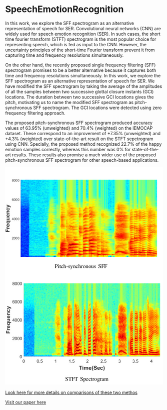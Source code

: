 # SpeechEmotionRecognition

In this work, we explore the SFF spectrogram as an alternative representation of speech for SER. Convolutional neural networks (CNN) are widely used for speech emotion recognition (SER). In such cases, the short time fourier transform (STFT) spectrogram is the most popular choice for representing speech, which is fed as input to the CNN. However, the uncertainty principles of the short-time Fourier transform prevent it from capturing time and frequency resolutions simultaneously.

On the other hand, the recently proposed single frequency filtering (SFF) spectrogram promises to be a better alternative because it captures both time and frequency resolutions simultaneously. In this work, we explore the SFF spectrogram as an alternative
representation of speech for SER. We have modified the SFF
spectrogram by taking the average of the amplitudes of all
the samples between two successive glottal closure instants
(GCI) locations. The duration between two successive GCI
locations gives the pitch, motivating us to name the modified
SFF spectrogram as pitch-synchronous SFF spectrogram. The
GCI locations were detected using zero frequency filtering
approach.

The proposed pitch-synchronous SFF spectrogram
produced accuracy values of 63.95% (unweighted) and 70.4%
(weighted) on the IEMOCAP dataset. These correspond to an
improvement of +7.35% (unweighted) and +4.3% (weighted)
over state-of-the-art result on the STFT sepctrogram using
CNN. Specially, the proposed method recognized 22.7% of the
happy emotion samples correctly, whereas this number was 0%
for state-of-the-art results. These results also promise a much
wider use of the proposed pitch-synchronous SFF spectrogram
for other speech-based applications.

![Spectrogram versus Proposed Method](Pitch_synchronousSFF_Spectrogram.jpg)

[Look here for more details on comparisons of these two methos](https://shruti1229.github.io/SpeechEmotionRecognition/)

[Visit our paper here](https://arxiv.org/abs/1908.03054)
